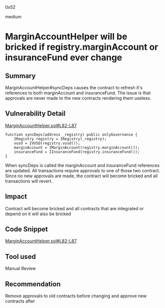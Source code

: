 0x52

medium

# MarginAccountHelper will be bricked if registry.marginAccount or insuranceFund ever change

## Summary

MarginAccountHelper#syncDeps causes the contract to refresh it's references to both marginAccount and insuranceFund. The issue is that approvals are never made to the new contracts rendering them useless.

## Vulnerability Detail

[MarginAccountHelper.sol#L82-L87](https://github.com/sherlock-audit/2023-04-hubble-exchange/blob/main/hubble-protocol/contracts/MarginAccountHelper.sol#L82-L87)

    function syncDeps(address _registry) public onlyGovernance {
        IRegistry registry = IRegistry(_registry);
        vusd = IVUSD(registry.vusd());
        marginAccount = IMarginAccount(registry.marginAccount());
        insuranceFund = IInsuranceFund(registry.insuranceFund());
    }

When syncDeps is called the marginAccount and insuranceFund references are updated. All transactions require approvals to one of those two contract. Since no new approvals are made, the contract will become bricked and all transactions will revert.

## Impact

Contract will become bricked and all contracts that are integrated or depend on it will also be bricked

## Code Snippet

[MarginAccountHelper.sol#L82-L87](https://github.com/sherlock-audit/2023-04-hubble-exchange/blob/main/hubble-protocol/contracts/MarginAccountHelper.sol#L82-L87)

## Tool used

Manual Review

## Recommendation

Remove approvals to old contracts before changing and approve new contracts after